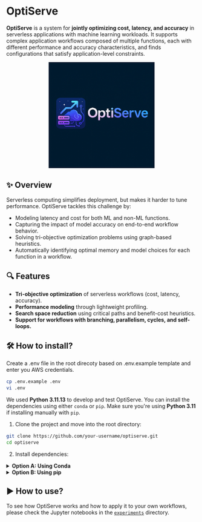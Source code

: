 # OptiServe

**OptiServe** is a system for **jointly optimizing cost, latency, and accuracy** in serverless applications with machine learning workloads. It supports complex application workflows composed of multiple functions, each with different performance and accuracy characteristics, and finds configurations that satisfy application-level constraints.

<p align="center">
  <img src="./docs/OptiServe.png" alt="OptiServe Logo" width="280"/>
</p>

## ✨ Overview

Serverless computing simplifies deployment, but makes it harder to tune performance. OptiServe tackles this challenge by:

- Modeling latency and cost for both ML and non-ML functions.
- Capturing the impact of model accuracy on end-to-end workflow behavior.
- Solving tri-objective optimization problems using graph-based heuristics.
- Automatically identifying optimal memory and model choices for each function in a workflow.

## 🔍 Features

- **Tri-objective optimization** of serverless workflows (cost, latency, accuracy).
- **Performance modeling** through lightweight profiling.
- **Search space reduction** using critical paths and benefit-cost heuristics.
- **Support for workflows with branching, parallelism, cycles, and self-loops.**

## 🛠 How to install?

Create a .env file in the root direcoty based on .env.example template and enter you AWS credentials.
```bash
cp .env.example .env
vi .env
```

We used **Python 3.11.13** to develop and test OptiServe. You can install the dependencies using either `conda` or `pip`. Make sure you're using **Python 3.11** if installing manually with `pip`.

1. Clone the project and move into the root directory:

```bash
git clone https://github.com/your-username/optiserve.git
cd optiserve
```

2. Install dependencies:

<details>
<summary><strong>Option A: Using Conda</strong></summary>

```bash
conda env create -f environment.yml
conda activate optiserve
```

</details>

<details>
<summary><strong>Option B: Using pip</strong></summary>

```bash
python -m pip install -r requirements.txt
```

</details>

## ▶️ How to use?

To see how OptiServe works and how to apply it to your own workflows, please check the Jupyter notebooks in the [`experiments`](./experiments) directory.
